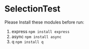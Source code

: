 # SelectionTest

Please Install these modules before run: 

1. express `npm install express`
2. async `npm install async`
3. q `npm install q`
